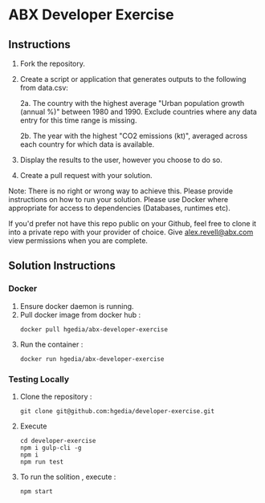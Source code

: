 # ABX Developer Exercise

## Instructions

1. Fork the repository.
2. Create a script or application that generates outputs to the following from data.csv:

	2a. The country with the highest average "Urban population growth (annual %)" between 1980 and 1990. Exclude countries where any data entry for this time range is missing.

	2b. The year with the highest "CO2 emissions (kt)", averaged across each country for which data is available.
3. Display the results to the user, however you choose to do so.
4. Create a pull request with your solution.

Note: There is no right or wrong way to achieve this. Please provide instructions on how to run your solution. Please use Docker where appropriate for access to dependencies (Databases, runtimes etc).

If you'd prefer not have this repo public on your Github, feel free to clone it into a private repo with your provider of choice. Give alex.revell@abx.com view permissions when you are complete.

## Solution Instructions

### Docker

1. Ensure docker daemon is running.
2. Pull docker image from docker hub : 
   ```
   docker pull hgedia/abx-developer-exercise
   ```
3. Run the container :
   ```
   docker run hgedia/abx-developer-exercise
   ```

### Testing Locally

1. Clone the repository : 
   ```
   git clone git@github.com:hgedia/developer-exercise.git
   ```
2. Execute
    ```
	cd developer-exercise
	npm i gulp-cli -g
	npm i
	npm run test
	```
3. To run the solition , execute : 
   ```
   npm start
   ```
	